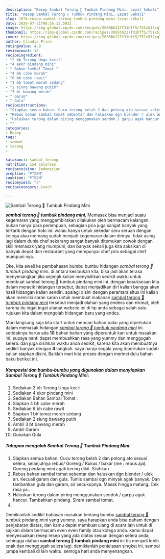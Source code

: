 ```yaml
---
description: "Resep Sambal Terong 🍆 Tumbuk Pindang Mini, Lezat Sekali"
title: "Resep Sambal Terong 🍆 Tumbuk Pindang Mini, Lezat Sekali"
slug: 1074-resep-sambal-terong-tumbuk-pindang-mini-lezat-sekali
date: 2020-07-31T08:56:13.593Z
image: https://img-global.cpcdn.com/recipes/2005bb227f31bff5/751x532cq70/sambal-terong-🍆-tumbuk-pindang-mini-foto-resep-utama.jpg
thumbnail: https://img-global.cpcdn.com/recipes/2005bb227f31bff5/751x532cq70/sambal-terong-🍆-tumbuk-pindang-mini-foto-resep-utama.jpg
cover: https://img-global.cpcdn.com/recipes/2005bb227f31bff5/751x532cq70/sambal-terong-🍆-tumbuk-pindang-mini-foto-resep-utama.jpg
author: Claudia Price
ratingvalue: 4.8
reviewcount: 13
recipeingredient:
- "2 bh Terong Ungu kecil"
- "4 ekor pindang mini"
- " Bahan Sambal Tomat "
- "4 bh cabe merah"
- "6 bh cabe rawit"
- "1 bh tomat merah sedang"
- "2 siung bawang putih"
- "3 bt bawang merah"
- " Garam"
- " Gula"
recipeinstructions:
- "Siapkan semua bahan. Cucu terong belah 2 dan potong ato sesuai selera, selanjutnya rebus/ Goreng / Kukus / bakar (me : rebus aja). Goreng pindang mini agak kering dikit. Sisihkan"
- "Rebus bahan sambal tomat sebentar dan haluskan dgn blender / ulek an. Kecuali garam dan gula. Tumis sambal dgn minyak agak banyak. Dan tambahkan gula dan garam, air secukupnya. Masak hingga matang. Cek rasa ya.."
- "Haluskan terong dalam piring menggunakan sendok / garpu agak hancur. Tambahkan pindang. Siram sambal tomat."
- ""
categories:
- Resep
tags:
- sambal
- terong
- 

katakunci: sambal terong  
nutrition: 154 calories
recipecuisine: Indonesian
preptime: "PT28M"
cooktime: "PT52M"
recipeyield: "3"
recipecategory: Lunch

---
```



![Sambal Terong 🍆 Tumbuk Pindang Mini](https://img-global.cpcdn.com/recipes/2005bb227f31bff5/751x532cq70/sambal-terong-🍆-tumbuk-pindang-mini-foto-resep-utama.jpg)

<b><i>sambal terong 🍆 tumbuk pindang mini</i></b>, Memasak bisa menjadi suatu kegemaran yang menggembirakan dilakukan oleh bermacam kalangan. bukan hanya para perempuan, sebagian pria juga sangat banyak yang tertarik dengan hobi ini. walau hanya untuk sekedar seru seruan dengan kolega atau memang sudah menjadi kegemaran dalam dirinya. tidak asing lagi dalam dunia chef sekarang sangat banyak ditemukan cowok dengan skill memasak yang mumpuni, dan banyak sekali juga kita saksikan di banyak depot dan restaurant yang mempunyai chef pria sebagai chef mumpuni nya.



Oke, kita awali ke pembahasan bumbu bumbu hidangan <i>sambal terong 🍆 tumbuk pindang mini</i>. di antara kesibukan kita, bisa jadi akan terasa menyenangkan jika sejenak kalian menyisihkan sedikit waktu untuk membuat sambal terong 🍆 tumbuk pindang mini ini. dengan kesuksesan kita dalam meracik hidangan tersebut, dapat menjadikan diri kalian bangga akan hasil hidangan kalian sendiri. apalagi disini dengan perantara situs ini kalian akan memiliki saran saran untuk membuat makanan <u>sambal terong 🍆 tumbuk pindang mini</u> tersebut menjadi olahan yang endess dan nikmat, oleh karena itu ingat ingat alamat website ini di hp anda sebagai salah satu rujukan kita dalam mengolah hidangan baru yang endes.


Mari langsung saja kita start untuk mencari bahan baku yang diperlukan dalam memasak hidangan <u><i>sambal terong 🍆 tumbuk pindang mini</i></u> ini. setidaknya harus ada <b>10</b> bahan bahan yang diperuntuk kan untuk masakan ini. supaya nanti dapat membuahkan rasa yang yummy dan menggugah selera. dan juga sisihkan waktu anda sedikit, karena kita akan membuatnya sedikit banyak dengan <b>4</b> langkah. saya harap segala yang diperlukan sudah kalian siapkan disini, Baiklah mari kita proses dengan merinci dulu bahan baku berikut ini.

<!--inarticleads1-->

##### Komposisi dan bumbu-bumbu yang digunakan dalam menyiapkan Sambal Terong 🍆 Tumbuk Pindang Mini:

1. Sediakan 2 bh Terong Ungu kecil
1. Sediakan 4 ekor pindang mini
1. Sediakan  Bahan Sambal Tomat :
1. Siapkan 4 bh cabe merah
1. Sediakan 6 bh cabe rawit
1. Siapkan 1 bh tomat merah sedang
1. Sediakan 2 siung bawang putih
1. Ambil 3 bt bawang merah
1. Ambil  Garam
1. Gunakan  Gula




<!--inarticleads2-->

##### Tahapan mengolah Sambal Terong 🍆 Tumbuk Pindang Mini:

1. Siapkan semua bahan. Cucu terong belah 2 dan potong ato sesuai selera, selanjutnya rebus/ Goreng / Kukus / bakar (me : rebus aja). Goreng pindang mini agak kering dikit. Sisihkan
1. Rebus bahan sambal tomat sebentar dan haluskan dgn blender / ulek an. Kecuali garam dan gula. Tumis sambal dgn minyak agak banyak. Dan tambahkan gula dan garam, air secukupnya. Masak hingga matang. Cek rasa ya..
1. Haluskan terong dalam piring menggunakan sendok / garpu agak hancur. Tambahkan pindang. Siram sambal tomat.
1. 




Demikianlah sedikit bahasan masakan tentang bumbu <u>sambal terong 🍆 tumbuk pindang mini</u> yang yummy. saya harapkan anda bisa paham dengan penjabaran diatas, dan kamu dapat membuat ulang di acara lain untuk di sajikan dalam bermacam even even family atau kolega anda. kamu dapat menyesuaikan resep resep yang ada diatas sesuai dengan selera anda, sehingga olahan <b>sambal terong 🍆 tumbuk pindang mini</b> ini bs menjadi lebih enak dan menggugah selera lagi. demikianlah penjelasan singkat ini, sampai jumpa kembali di lain waktu. semoga hari anda menyenangkan.
